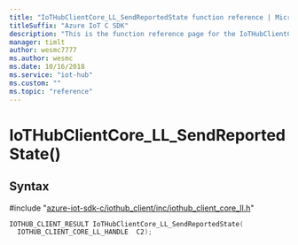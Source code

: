 ```yaml
---                             
title: "IoTHubClientCore_LL_SendReportedState function reference | Microsoft Docs" 
titleSuffix: "Azure IoT C SDK"            
description: "This is the function reference page for the IoTHubClientCore_LL_SendReportedState() function in the Azure IoT C SDK. This SDK is used with Azure IoT Hub and Azure IoT Hub Device Provisioning Service"            
manager: timlt                 
author: wesmc7777              
ms.author: wesmc               
ms.date: 10/16/2018                    
ms.service: "iot-hub"             
ms.custom: ""                
ms.topic: "reference"        
---                            
```


# IoTHubClientCore_LL_SendReportedState()

## Syntax

\#include "[azure-iot-sdk-c/iothub_client/inc/iothub_client_core_ll.h](../iothub-client-core-ll-h.md)"  
```C
IOTHUB_CLIENT_RESULT IoTHubClientCore_LL_SendReportedState(
  IOTHUB_CLIENT_CORE_LL_HANDLE  C2);
```

